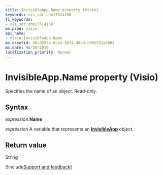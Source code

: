```yaml
---
title: InvisibleApp.Name property (Visio)
keywords: vis_sdr.chm17514150
f1_keywords:
- vis_sdr.chm17514150
ms.prod: visio
api_name:
- Visio.InvisibleApp.Name
ms.assetid: 46cd253a-6cb3-5b74-40ad-c992331a6002
ms.date: 06/26/2019
localization_priority: Normal
---
```



# InvisibleApp.Name property (Visio)

Specifies the name of an object. Read-only.


## Syntax

_expression_.**Name**

_expression_ A variable that represents an **[InvisibleApp](Visio.InvisibleApp.md)** object.


## Return value

String

[!include[Support and feedback](~/includes/feedback-boilerplate.md)]
